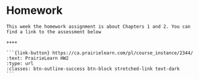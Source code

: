 # Homework

````{panels}
This week the homework assignment is about Chapters 1 and 2. You can find a link to the assessment below

++++ 

```{link-button} https://ca.prairielearn.com/pl/course_instance/2344/
:text: PrairieLearn HW2
:type: url
:classes: btn-outline-success btn-block stretched-link text-dark
```
````